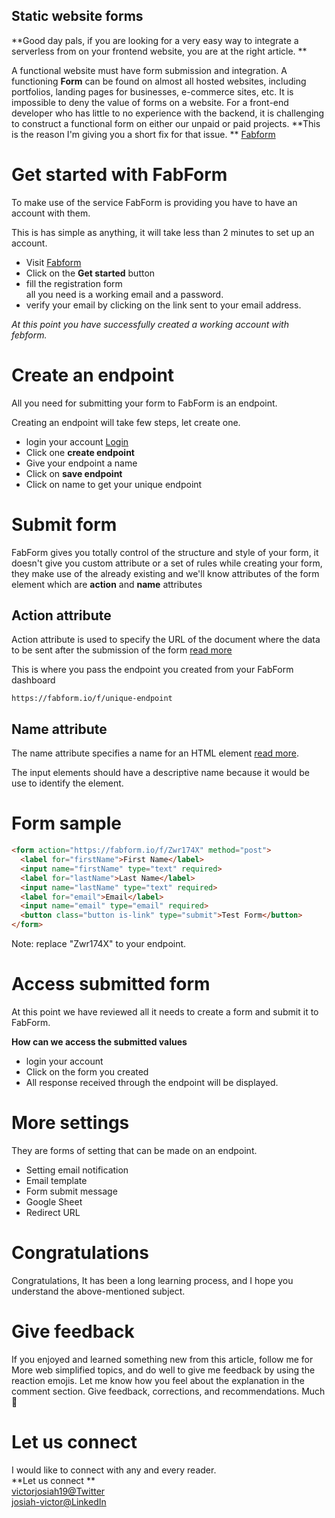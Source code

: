 ## Static website forms

**Good day pals, if you are looking for a very easy way to integrate a serverless from on your frontend website, you are at the right article. **

A functional website must have form submission and integration. A functioning **Form** can be found on almost all hosted websites, including portfolios, landing pages for businesses, e-commerce sites, etc. It is impossible to deny the value of forms on a website. For a front-end developer who has little to no experience with the backend, it is challenging to construct a functional form on either our unpaid or paid projects. **This is the reason I'm giving you a short fix for that issue. ** [Fabform](https://fabform.io)

# Get started with FabForm
To make use of the service FabForm is providing you have to have an account with them.

This is has simple as anything, it will take less than 2 minutes to set up an account.

- Visit [Fabform](https://fabform.io)
- Click on the **Get started** button
- fill the registration form <br/>
all you need is a working email and a password.
- verify your email by clicking on the link sent to your email address.

*At this point you have successfully created a working account with febform.*

# Create an endpoint
All you need for submitting your form to FabForm is an endpoint.

Creating an endpoint will take few steps, let create one.

- login your account [Login](https://app.fabform.io/login)
- Click one **create endpoint**
- Give your endpoint a name
- Click on **save endpoint**
- Click on name to get your unique endpoint

# Submit form
FabForm gives you totally control of the structure and style of your form, it doesn't give you custom attribute or a set of rules while creating your form, they make use of the already existing and we'll know attributes of the form element which are **action** and **name** attributes 

## Action attribute
Action attribute is used to specify the URL of the document where the data to be sent after the submission of the form [read more](https://www.google.com/amp/s/www.geeksforgeeks.org/html-action-attribute/amp/)

This is where you pass the endpoint you created from your FabForm dashboard
``` 
https://fabform.io/f/unique-endpoint
```

## Name attribute
The name attribute specifies a name for an HTML element [read more](https://www.w3schools.com/tags/att_name.asp#:~:text=The%20name%20attribute%20specifies%20a,to%20target%20a%20form%20submission.).

The input elements should have a descriptive name because it would be use to identify the element.

# Form sample
```html
<form action="https://fabform.io/f/Zwr174X" method="post">
  <label for="firstName">First Name</label>
  <input name="firstName" type="text" required>
  <label for="lastName">Last Name</label>
  <input name="lastName" type="text" required>
  <label for="email">Email</label>
  <input name="email" type="email" required>
  <button class="button is-link" type="submit">Test Form</button>
</form>
```
Note: replace "Zwr174X" to your endpoint.

# Access submitted form
At this point we have reviewed all it needs to create a form and submit it to FabForm.

**How can we access the submitted values**

- login your account
- Click on the form you created
- All response received through the endpoint will be displayed.


# More settings
They are forms of setting that can be made on an endpoint.

- Setting email notification
- Email template
- Form submit message
- Google Sheet 
- Redirect URL

# Congratulations
Congratulations, It has been a long learning process, and I hope you understand the above-mentioned subject.

# Give feedback
If you enjoyed and learned something new from this article, follow me for More web simplified topics, and do well to give me feedback by using the reaction emojis. Let me know how you feel about the explanation in the comment section. Give feedback, corrections, and recommendations. Much 🥰

# Let us connect
I would like to connect with any and every reader. 
<br/>
**Let us connect ** <br/>
[victorjosiah19@Twitter](https://twitter.com/victorjosiah19)<br/>
[josiah-victor@LinkedIn](https://www.linkedin.com/in/josiah-victor/)

